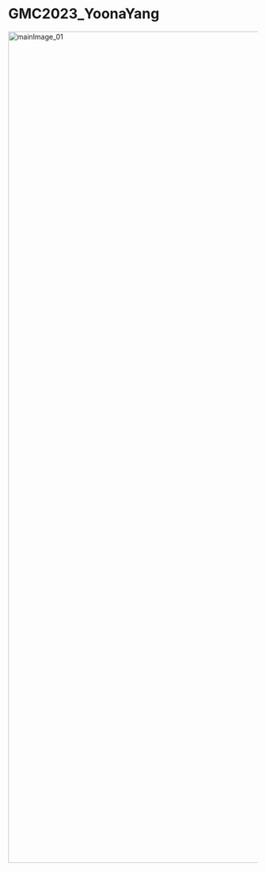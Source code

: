 # GMC2023_YoonaYang
<img width="1680" alt="mainImage_01" src="https://user-images.githubusercontent.com/96958198/221147474-1f4fed73-1259-47b5-bf45-7351898ddba6.png">

